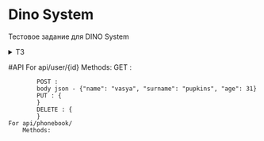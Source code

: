 # Dino System

Тестовое задание для DINO System
<details><summary>ТЗ</summary>
1. Написать программу, удовлетворяющую указанным требованиям.

2. Написать юнит тесты на написанный код.

3. Должны быть использованы следующие технологии: Java (8 версии или выше), Spring Boot, JUnit. Не должны быть использованы базы данных.

4. Должны быть предоставлены: исходный код программы, юнит тесты, инструкция по запуску программы, примеры вызова REST методов программы.

5. Стоит уделить особое внимание REST спецификации и организации REST методов.



Требования к программе.

Нужно написать серверную часть приложения (без UI части) по работе с пользователями и их телефонной книжкой.

Программа должна предоставлять REST API для:

* получения списка всех пользователей (владельцев телефонных книжек)

* создания, получения (по id), удаления, редактирования пользователя

* создания, получения (по id), удаления, редактирования записи в телефонной книжке

* получения списка всех записей в телефонной книжке пользователя

* поиск пользователей по имени (или его части)

* поиск телефонной записи по номеру телефона
</details>


#API
    For api/user/{id}
        Methods:
            GET :

            POST :
            body json - {"name": "vasya", "surname": "pupkins", "age": 31}
            PUT : {
            }
            DELETE : {
            }
    For api/phonebook/
        Methods:

